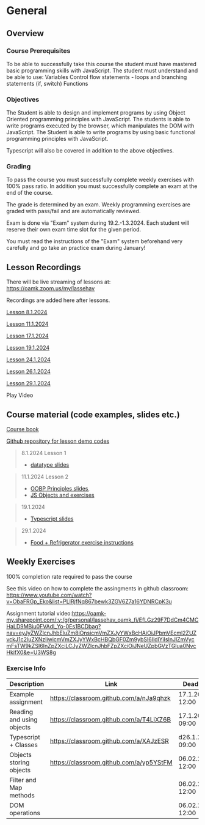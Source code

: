 # General

## Overview

### Course Prerequisites

To be able to successfully take this course the student must have mastered basic programming skills with JavaScript. The student must understand and be able to use:
Variables
Control flow statements - loops and branching statements (if, switch)
Functions

### Objectives

The Student is able to design and implement programs by using Object Oriented programming principles with JavaScript.
The students is able to write programs executed by the browser, which manipulates the DOM with JavaScript.
The Student is able to write programs by using basic functional programming principles with JavaScript.

Typescript will also be covered in addition to the above objectives.

### Grading

To pass the course you must successfully complete weekly exercises with 100% pass ratio. In addition you must successfully complete an exam at the end of the course.

The grade is determined by an exam. Weekly programming exercises are graded with pass/fail and are automatically reviewed.

Exam is done via "Exam" system during 19.2.-1.3.2024. Each student will reserve their own exam time slot for the given period.

You must read the instructions of the "Exam" system beforehand very carefully and go take an practice exam during January!

## Lesson Recordings

There will be live streaming of lessons at: https://oamk.zoom.us/my/lassehav

Recordings are added here after lessons.

[Lesson 8.1.2024](https://oamk-my.sharepoint.com/:v:/g/personal/lassehav_oamk_fi/EcV5NOMGb7lKlw9IGtXCF_gBm9DyLAy_UpXED3JwlXBptQ?nav=eyJyZWZlcnJhbEluZm8iOnsicmVmZXJyYWxBcHAiOiJPbmVEcml2ZUZvckJ1c2luZXNzIiwicmVmZXJyYWxBcHBQbGF0Zm9ybSI6IldlYiIsInJlZmVycmFsTW9kZSI6InZpZXciLCJyZWZlcnJhbFZpZXciOiJNeUZpbGVzTGlua0NvcHkifX0&e=AEV21V)

[Lesson 11.1.2024](https://oamk-my.sharepoint.com/:v:/g/personal/lassehav_oamk_fi/EZnipf4uE99JiP5c2hygRm0BukbNTKkp7p-KsqFKVgextw?nav=eyJyZWZlcnJhbEluZm8iOnsicmVmZXJyYWxBcHAiOiJPbmVEcml2ZUZvckJ1c2luZXNzIiwicmVmZXJyYWxBcHBQbGF0Zm9ybSI6IldlYiIsInJlZmVycmFsTW9kZSI6InZpZXciLCJyZWZlcnJhbFZpZXciOiJNeUZpbGVzTGlua0NvcHkifX0&e=0sKCTX)

[Lesson 17.1.2024](https://oamk-my.sharepoint.com/:v:/g/personal/lassehav_oamk_fi/EQg2CF4VL_tKgLT-ice9CZ8BcafyvnFdJCTCTzWniNwuXA?nav=eyJyZWZlcnJhbEluZm8iOnsicmVmZXJyYWxBcHAiOiJPbmVEcml2ZUZvckJ1c2luZXNzIiwicmVmZXJyYWxBcHBQbGF0Zm9ybSI6IldlYiIsInJlZmVycmFsTW9kZSI6InZpZXciLCJyZWZlcnJhbFZpZXciOiJNeUZpbGVzTGlua0NvcHkifX0&e=IxEoz1)

[Lesson 19.1.2024](https://oamk-my.sharepoint.com/:v:/g/personal/lassehav_oamk_fi/EROeFHojb8RMpFiI8TscVqYBuYQCekNyAVXhWQJTlflNWg?nav=eyJyZWZlcnJhbEluZm8iOnsicmVmZXJyYWxBcHAiOiJPbmVEcml2ZUZvckJ1c2luZXNzIiwicmVmZXJyYWxBcHBQbGF0Zm9ybSI6IldlYiIsInJlZmVycmFsTW9kZSI6InZpZXciLCJyZWZlcnJhbFZpZXciOiJNeUZpbGVzTGlua0NvcHkifX0&e=7VX0AL)

[Lesson 24.1.2024](https://oamk-my.sharepoint.com/:v:/g/personal/lassehav_oamk_fi/ERp9zxfXr-VKna7OTx79ubABSN31lu8TNC_0j9KP5hyYfw?nav=eyJyZWZlcnJhbEluZm8iOnsicmVmZXJyYWxBcHAiOiJPbmVEcml2ZUZvckJ1c2luZXNzIiwicmVmZXJyYWxBcHBQbGF0Zm9ybSI6IldlYiIsInJlZmVycmFsTW9kZSI6InZpZXciLCJyZWZlcnJhbFZpZXciOiJNeUZpbGVzTGlua0NvcHkifX0&e=hPV0pi)

[Lesson 26.1.2024](https://oamk-my.sharepoint.com/:v:/g/personal/lassehav_oamk_fi/EYkPp5x_hIdLtR9zR6Qry7kBZt8MWH6IOFvXHwsGXj5n9Q?nav=eyJyZWZlcnJhbEluZm8iOnsicmVmZXJyYWxBcHAiOiJPbmVEcml2ZUZvckJ1c2luZXNzIiwicmVmZXJyYWxBcHBQbGF0Zm9ybSI6IldlYiIsInJlZmVycmFsTW9kZSI6InZpZXciLCJyZWZlcnJhbFZpZXciOiJNeUZpbGVzTGlua0NvcHkifX0&e=1e5jXP)

[Lesson 29.1.2024](https://oamk-my.sharepoint.com/:v:/g/personal/lassehav_oamk_fi/EWP3oijzcOxPqCDXkDlUOkgBmDOHa7FLcmoFwtjMsNA-uA?nav=eyJyZWZlcnJhbEluZm8iOnsicmVmZXJyYWxBcHAiOiJPbmVEcml2ZUZvckJ1c2luZXNzIiwicmVmZXJyYWxBcHBQbGF0Zm9ybSI6IldlYiIsInJlZmVycmFsTW9kZSI6InZpZXciLCJyZWZlcnJhbFZpZXciOiJNeUZpbGVzTGlua0NvcHkifX0&e=LLnw9d)

Play Video

## Course material (code examples, slides etc.)

[Course book](https://learning.oreilly.com/library/view/javascript-the-definitive/9781491952016/)

[Github repository for lesson demo codes ](https://github.com/lassehav-oamk/oobp-din23-lesson-demo-codes)

> 8.1.2024 Lesson 1
>
> - [datatype slides](https://github.com/SanjayKhatiChhetri/OOBP/blob/main/resource/1_Datatypes.pdf)

> 11.1.2024 Lesson 2
>
> - [OOBP Principles slides](https://github.com/SanjayKhatiChhetri/OOBP/blob/main/resource/2_OOBP%20Paradigm%20and%20principles.pdf),
> - [JS Objects and exercises](https://github.com/SanjayKhatiChhetri/OOBP/blob/main/resource/JS%20Objects.pdf)

> 19.1.2024
>
> - [Typescript slides](https://github.com/SanjayKhatiChhetri/OOBP/blob/main/resource/Typescript.pdf)

> 29.1.2024
>
> - [Food + Refrigerator exercise instructions](https://github.com/SanjayKhatiChhetri/OOBP/blob/main/resource/2_JS%20Objects.pdf)

## Weekly Exercises

100% completion rate required to pass the course

See this video on how to complete the assingments in github classroom: https://www.youtube.com/watch?v=ObaFRGp_Eko&list=PLIRjfNq867bewk3ZGV6Z7a16YDNRCpK3u

Assignment tutorial video:https://oamk-my.sharepoint.com/:v:/g/personal/lassehav_oamk_fi/EfLGz29F7DdCm4CMCHaLD9MBiu0FVAdl_Yo-0Es1BCDbag?nav=eyJyZWZlcnJhbEluZm8iOnsicmVmZXJyYWxBcHAiOiJPbmVEcml2ZUZvckJ1c2luZXNzIiwicmVmZXJyYWxBcHBQbGF0Zm9ybSI6IldlYiIsInJlZmVycmFsTW9kZSI6InZpZXciLCJyZWZlcnJhbFZpZXciOiJNeUZpbGVzTGlua0NvcHkifX0&e=U3WS8g

### Exercise Info

| Description               | Link                                    | Deadline         |
| ------------------------- | --------------------------------------- | ---------------- |
| Example assignment        | https://classroom.github.com/a/nJa9qhzk | 17.1.2024 12:00  |
| Reading and using objects | https://classroom.github.com/a/T4LiXZ6B | 17.1.2024 09:00  |
| Typescript + Classes      | https://classroom.github.com/a/XAJzESR  | d26.1.2024 09:00 |
| Objects storing objects   | https://classroom.github.com/a/yp5YStFM | 06.02.2024 12:00 |
| Filter and Map methods    |                                         | 06.02.2024 12:00 |
| DOM operations            |                                         | 06.02.2024 12:00 |
